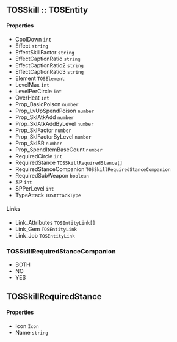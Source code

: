 ## TOSSkill :: TOSEntity

#### Properties
- CoolDown `int`
- Effect `string`
- EffectSkillFactor `string`
- EffectCaptionRatio `string`
- EffectCaptionRatio2 `string`
- EffectCaptionRatio3 `string`
- Element `TOSElement`
- LevelMax `int`
- LevelPerCircle `int`
- OverHeat `int`
- Prop_BasicPoison `number`
- Prop_LvUpSpendPoison `number`
- Prop_SklAtkAdd `number`
- Prop_SklAtkAddByLevel `number`
- Prop_SklFactor `number`
- Prop_SklFactorByLevel `number`
- Prop_SklSR `number`
- Prop_SpendItemBaseCount `number`
- RequiredCircle `int`
- RequiredStance `TOSSkillRequiredStance[]`
- RequiredStanceCompanion `TOSSkillRequiredStanceCompanion`
- RequiredSubWeapon `boolean`
- SP `int`
- SPPerLevel `int`
- TypeAttack `TOSAttackType`

#### Links
- Link_Attributes `TOSEntityLink[]`
- Link_Gem `TOSEntityLink`
- Link_Job `TOSEntityLink`

### TOSSkillRequiredStanceCompanion
- BOTH
- NO
- YES

## TOSSkillRequiredStance
#### Properties
- Icon `Icon`
- Name `string`
